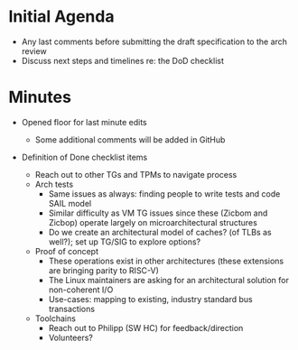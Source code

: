 # Initial Agenda

- Any last comments before submitting the draft specification to the arch review
- Discuss next steps and timelines re: the DoD checklist

# Minutes

- Opened floor for last minute edits
  - Some additional comments will be added in GitHub

- Definition of Done checklist items
  - Reach out to other TGs and TPMs to navigate process
  - Arch tests
    - Same issues as always: finding people to write tests and code SAIL model
    - Similar difficulty as VM TG issues since these (Zicbom and Zicbop) operate largely on microarchitectural structures
    - Do we create an architectural model of caches? (of TLBs as well?); set up TG/SIG to explore options?
  - Proof of concept
    - These operations exist in other architectures (these extensions are bringing parity to RISC-V)
    - The Linux maintainers are asking for an architectural solution for non-coherent I/O
    - Use-cases: mapping to existing, industry standard bus transactions
  - Toolchains
    - Reach out to Philipp (SW HC) for feedback/direction
    - Volunteers?

